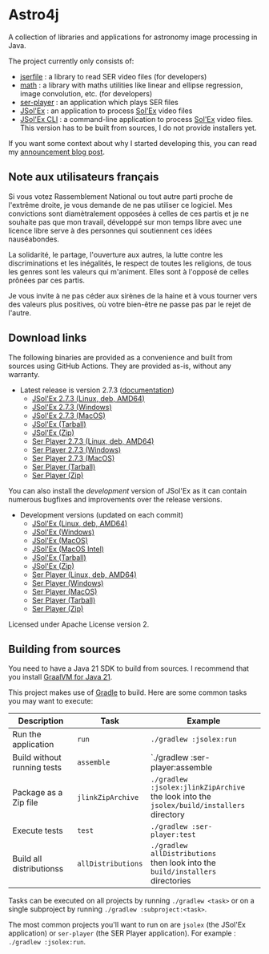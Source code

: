 
# Astro4j

A collection of libraries and applications for astronomy image processing in Java.

The project currently only consists of:

- [jserfile](jserfile/) : a library to read SER video files (for developers)
- [math](math/) : a library with maths utilities like linear and ellipse regression, image convolution, etc. (for developers)
- [ser-player](ser-player/) : an application which plays SER files
- [JSol'Ex](jsolex) : an application to process [Sol'Ex](http://www.astrosurf.com/solex/) video files
- [JSol'Ex CLI](jsolex-cli) : a command-line application to process [Sol'Ex](http://www.astrosurf.com/solex/) video files. This version has to be built from sources, I do not provide installers yet.

If you want some context about why I started developing this, you can read my [announcement blog post](https://melix.github.io/blog/2023/04-22-introducing-astro4j.html).

## Note aux utilisateurs français

Si vous votez Rassemblement National ou tout autre parti proche de l'extrême droite, je vous demande de ne pas utiliser ce logiciel.
Mes convictions sont diamètralement opposées à celles de ces partis et je ne souhaite pas que mon travail, développé sur mon temps libre avec une licence libre serve à des personnes qui soutiennent ces idées nauséabondes.

La solidarité, le partage, l'ouverture aux autres, la lutte contre les discriminations et les inégalités, le respect de toutes les religions, de tous les genres sont les valeurs qui m'animent. 
Elles sont à l'opposé de celles prônées par ces partis.

Je vous invite à ne pas céder aux sirènes de la haine et à vous tourner vers des valeurs plus positives, où votre bien-être ne passe pas par le rejet de l'autre.

## Download links

The following binaries are provided as a convenience and built from sources using GitHub Actions.
They are provided as-is, without any warranty.

- Latest release is version 2.7.3 ([documentation](https://melix.github.io/astro4j/2.7.3))
  - [JSol'Ex 2.7.3 (Linux, deb, AMD64)](https://jsolex.s3.eu-west-3.amazonaws.com/jsolex-ubuntu-latest/jsolex_2.7.3_amd64.deb)
  - [JSol'Ex 2.7.3 (Windows)](https://jsolex.s3.eu-west-3.amazonaws.com/jsolex-windows-latest/jsolex-2.7.3.msi)
  - [JSol'Ex 2.7.3 (MacOS)](https://jsolex.s3.eu-west-3.amazonaws.com/jsolex-macos-latest/jsolex-2.7.3.pkg)
  - [JSol'Ex (Tarball)](https://jsolex.s3.eu-west-3.amazonaws.com/jsolex-macos-latest/jsolex-2.7.3.tar.gz)
  - [JSol'Ex (Zip)](https://jsolex.s3.eu-west-3.amazonaws.com/jsolex-macos-latest/jsolex-2.7.3.zip)
  - [Ser Player 2.7.3 (Linux, deb, AMD64)](https://jsolex.s3.eu-west-3.amazonaws.com/ser-player-ubuntu-latest/ser-player_2.7.3_amd64.deb)
  - [Ser Player 2.7.3 (Windows)](https://jsolex.s3.eu-west-3.amazonaws.com/ser-player-windows-latest/ser-player-2.7.3.msi)
  - [Ser Player 2.7.3 (MacOS)](https://jsolex.s3.eu-west-3.amazonaws.com/ser-player-macos-latest/ser-player-2.7.3.pkg)
  - [Ser Player (Tarball)](https://jsolex.s3.eu-west-3.amazonaws.com/ser-player-macos-latest/ser-player-2.7.3.tar.gz)
  - [Ser Player (Zip)](https://jsolex.s3.eu-west-3.amazonaws.com/ser-player-macos-latest/ser-player-2.7.3.zip)

You can also install the _development_ version of JSol'Ex as it can contain numerous bugfixes and improvements over the release versions.

- Development versions (updated on each commit)
  - [JSol'Ex (Linux, deb, AMD64)](https://jsolex.s3.eu-west-3.amazonaws.com/jsolex-ubuntu-latest/jsolex-devel_2.7.4_amd64.deb)
  - [JSol'Ex (Windows)](https://jsolex.s3.eu-west-3.amazonaws.com/jsolex-windows-latest/jsolex-devel-2.7.4.msi)
  - [JSol'Ex (MacOS)](https://jsolex.s3.eu-west-3.amazonaws.com/jsolex-macos-latest/jsolex-devel-2.7.4.pkg)
  - [JSol'Ex (MacOS Intel)](https://jsolex.s3.eu-west-3.amazonaws.com/jsolex-macos-13/jsolex-devel-2.7.4.pkg)
  - [JSol'Ex (Tarball)](https://jsolex.s3.eu-west-3.amazonaws.com/jsolex-macos-latest/jsolex-2.7.4-SNAPSHOT.tar.gz)
  - [JSol'Ex (Zip)](https://jsolex.s3.eu-west-3.amazonaws.com/jsolex-macos-latest/jsolex-2.7.4-SNAPSHOT.zip)
  - [Ser Player (Linux, deb, AMD64)](https://jsolex.s3.eu-west-3.amazonaws.com/ser-player-ubuntu-latest/ser-player-devel_2.7.4_amd64.deb)
  - [Ser Player (Windows)](https://jsolex.s3.eu-west-3.amazonaws.com/ser-player-windows-latest/ser-player-devel-2.7.4.msi)
  - [Ser Player (MacOS)](https://jsolex.s3.eu-west-3.amazonaws.com/ser-player-macos-latest/ser-player-devel-2.7.4.pkg)
  - [Ser Player (Tarball)](https://jsolex.s3.eu-west-3.amazonaws.com/ser-player-macos-latest/ser-player-2.7.4-SNAPSHOT.tar.gz)
  - [Ser Player (Zip)](https://jsolex.s3.eu-west-3.amazonaws.com/ser-player-macos-latest/ser-player-2.7.4-SNAPSHOT.zip)

Licensed under Apache License version 2.

## Building from sources

You need to have a Java 21 SDK to build from sources.
I recommend that you install [GraalVM for Java 21](https://www.graalvm.org/).

This project makes use of [Gradle](https://gradle.org) to build.
Here are some common tasks you may want to execute:

| Description                 |Task|Example|
|-----------------------------|----|-------|
| Run the application         |`run`|`./gradlew :jsolex:run`|
| Build without running tests |`assemble`|`./gradlew :ser-player:assemble|
| Package as a Zip file       |`jlinkZipArchive`|`./gradlew :jsolex:jlinkZipArchive` <br/>the look into the `jsolex/build/installers` directory|
| Execute tests               |`test`|`./gradlew :ser-player:test`|
| Build all distributionss    |`allDistributions`|`./gradlew allDistributions` <br/>then look into the `build/installers` directories|

Tasks can be executed on all projects by running `./gradlew <task>` or on a single subproject by running `./gradlew :subproject:<task>`.

The most common projects you'll want to run on are `jsolex` (the JSol'Ex application) or `ser-player` (the SER Player application).
For example : `./gradlew :jsolex:run`.
